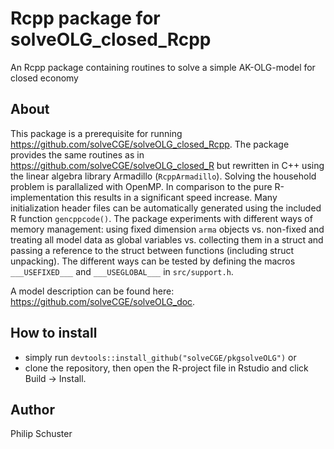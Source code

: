 # Rcpp package for solveOLG_closed_Rcpp
An Rcpp package containing routines to solve a simple AK-OLG-model for closed economy

## About
This package is a prerequisite for running <https://github.com/solveCGE/solveOLG_closed_Rcpp>. The package provides the same routines as in <https://github.com/solveCGE/solveOLG_closed_R> but rewritten in C++ using the linear algebra library Armadillo (`RcppArmadillo`). Solving the household problem is parallalized with OpenMP. In comparison to the pure R-implementation this results in a significant speed increase. Many initialization header files can be automatically generated using the included R function `gencppcode()`. The package experiments with different ways of memory management: using fixed dimension `arma` objects vs. non-fixed and treating all model data as global variables vs. collecting them in a struct and passing a reference to the struct between functions (including struct unpacking). The different ways can be tested by defining the macros `___USEFIXED___` and `___USEGLOBAL___` in `src/support.h`.

A model description can be found here: <https://github.com/solveCGE/solveOLG_doc>.

## How to install

- simply run `devtools::install_github("solveCGE/pkgsolveOLG")` or
- clone the repository, then open the R-project file in Rstudio and click Build -> Install.

## Author
Philip Schuster
